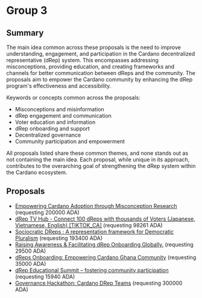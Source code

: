 
# Group 3

## Summary

The main idea common across these proposals is the need to improve understanding, engagement, and participation in the Cardano decentralized representative (dRep) system. This encompasses addressing misconceptions, providing education, and creating frameworks and channels for better communication between dReps and the community. The proposals aim to empower the Cardano community by enhancing the dRep program's effectiveness and accessibility.

Keywords or concepts common across the proposals:
- Misconceptions and misinformation
- dRep engagement and communication
- Voter education and information
- dRep onboarding and support
- Decentralized governance
- Community participation and empowerment

All proposals listed share these common themes, and none stands out as not containing the main idea. Each proposal, while unique in its approach, contributes to the overarching goal of strengthening the dRep system within the Cardano ecosystem.

## Proposals
* [Empowering Cardano Adoption through Misconception Research](https://cardano.ideascale.com/c/idea/114442) (requesting 200000 ADA)
* [dRep TV Hub - Connect 100 dReps with thousands of Voters (Japanese, Vietnamese, English) [TIKTOK_CA]](https://cardano.ideascale.com/c/idea/113561) (requesting 98261 ADA)
* [Sociocratic DReps : A representation framework for Democratic Pluralism](https://cardano.ideascale.com/c/idea/113491) (requesting 193400 ADA)
* [Raising Awareness & Facilitating dRep Onboarding Globally.](https://cardano.ideascale.com/c/idea/113448) (requesting 29500 ADA)
* [dReps Onboarding: Empowering Cardano Ghana Community](https://cardano.ideascale.com/c/idea/112617) (requesting 35000 ADA)
* [dRep Educational Summit – fostering community participation](https://cardano.ideascale.com/c/idea/111176) (requesting 15940 ADA)
* [Governance Hackathon: Cardano DRep Teams](https://cardano.ideascale.com/c/idea/114255) (requesting 300000 ADA)
